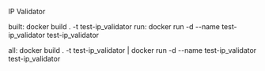 IP Validator

built: docker build . -t test-ip_validator
run: docker run -d --name test-ip_validator test-ip_validator

all: docker build . -t test-ip_validator | docker run -d --name test-ip_validator test-ip_validator